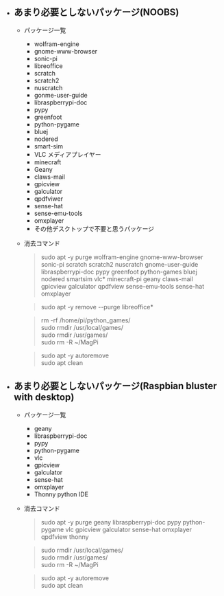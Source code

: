 - ## あまり必要としないパッケージ(NOOBS)
    - パッケージ一覧
        - wolfram-engine  
        - gnome-www-browser   
        - sonic-pi   
        - libreoffice  
        - scratch  
        - scratch2  
        - nuscratch  
        - gonme-user-guide  
        - libraspberrypi-doc  
        - pypy  
        - greenfoot  
        - python-pygame   
        - bluej   
        - nodered    
        - smart-sim   
        - VLC メディアプレイヤー
        - minecraft
        - Geany
        - claws-mail
        - gpicview
        - galculator
        - qpdfviwer
        - sense-hat
        - sense-emu-tools	
        - omxplayer
        - その他デスクトップで不要と思うパッケージ
		
	- 消去コマンド
		>sudo apt -y purge wolfram-engine gnome-www-browser sonic-pi scratch scratch2 nuscratch gnome-user-guide libraspberrypi-doc pypy greenfoot python-games bluej nodered smartsim vlc* minecraft-pi geany claws-mail gpicview galculator qpdfview sense-emu-tools sense-hat omxplayer   
		
		> sudo apt -y remove --purge libreoffice*    

		> rm -rf /home/pi/python_games/    
		> sudo rmdir /usr/local/games/   
		> sudo rmdir /usr/games/   
		> sudo rm -R ~/MagPi
		
		> sudo apt -y autoremove    
		> sudo apt clean    

- ## あまり必要としないパッケージ(Raspbian bluster with desktop)
    - パッケージ一覧
        - geany
        - libraspberrypi-doc
        - pypy
        - python-pygame
        - vlc
        - gpicview
        - galculator
        - sense-hat
        - omxplayer
        - Thonny python IDE
    - 消去コマンド  
        > sudo apt -y purge geany libraspberrypi-doc pypy python-pygame vlc gpicview galculator sense-hat omxplayer qpdfview thonny

        > sudo rmdir /usr/local/games/   
        > sudo rmdir /usr/games/   
        > sudo rm -R ~/MagPi   

        > sudo apt -y autoremove   
        > sudo apt clean